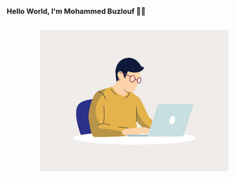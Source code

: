 ### Hello World, I'm Mohammed Buzlouf 👋🏻

<br/>
 <img align="right" alt="GIF" src="https://github.com/Mbuzlouf/Mbuzlouf/blob/main/me.gif?raw=true" width="428" />
